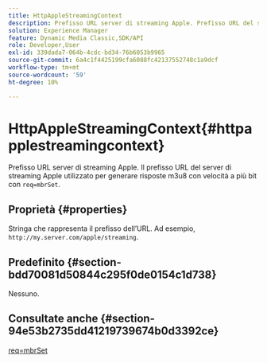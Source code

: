 ```yaml
---
title: HttpAppleStreamingContext
description: Prefisso URL server di streaming Apple. Prefisso URL del server di streaming Apple utilizzato per generare risposte m3u8 a velocità multi-bit con req=mbrSet.
solution: Experience Manager
feature: Dynamic Media Classic,SDK/API
role: Developer,User
exl-id: 339dada7-064b-4cdc-bd34-76b6053b9965
source-git-commit: 6a4c1f4425199cfa6088fc42137552748c1a9dcf
workflow-type: tm+mt
source-wordcount: '59'
ht-degree: 10%

---
```


# HttpAppleStreamingContext{#httpapplestreamingcontext}

Prefisso URL server di streaming Apple. Il prefisso URL del server di streaming Apple utilizzato per generare risposte m3u8 con velocità a più bit con `req=mbrSet`.

## Proprietà {#properties}

Stringa che rappresenta il prefisso dell’URL. Ad esempio, `http://my.server.com/apple/streaming`.

## Predefinito {#section-bdd70081d50844c295f0de0154c1d738}

Nessuno.

## Consultate anche {#section-94e53b2735dd41219739674b0d3392ce}

[req=mbrSet](../../../../../is-api/http-ref/image-serving-api-ref/c-http-protocol-reference/c-command-reference/r-req/r-mbrset.md#reference-603d75babde74508a878c27bd4cced73)
